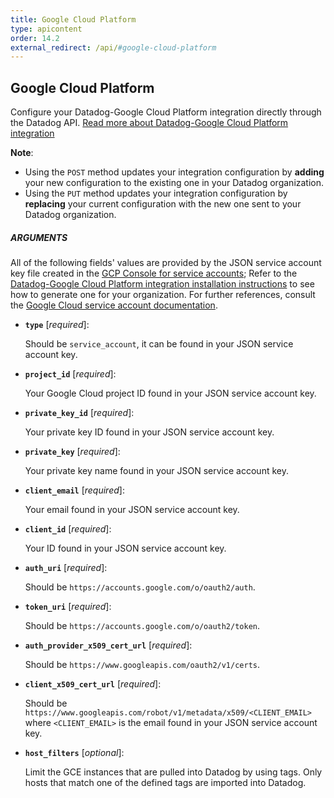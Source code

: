 ```yaml
---
title: Google Cloud Platform
type: apicontent
order: 14.2
external_redirect: /api/#google-cloud-platform
---
```


## Google Cloud Platform

Configure your Datadog-Google Cloud Platform integration directly through the Datadog API. [Read more about Datadog-Google Cloud Platform integration][1]

**Note**: 

* Using the `POST` method updates your integration configuration by **adding** your new configuration to the existing one in your Datadog organization. 
* Using the `PUT` method updates your integration configuration by **replacing** your current configuration with the new one sent to your Datadog organization.

##### ARGUMENTS

All of the following fields' values are provided by the JSON service account key file created in the [GCP Console for service accounts][2]; Refer to the [Datadog-Google Cloud Platform integration installation instructions][3] to see how to generate one for your organization. 
For further references, consult the [Google Cloud service account documentation][4].

* **`type`** [*required*]:  

    Should be `service_account`, it can be found in your JSON service account key.

* **`project_id`** [*required*]:  

    Your Google Cloud project ID found in your JSON service account key.

* **`private_key_id`** [*required*]:

    Your private key ID found in your JSON service account key.

* **`private_key`** [*required*]:

    Your private key name found in your JSON service account key.

* **`client_email`** [*required*]:

    Your email found in your JSON service account key.

* **`client_id`** [*required*]:

    Your ID found in your JSON service account key.

* **`auth_uri`** [*required*]:

    Should be `https://accounts.google.com/o/oauth2/auth`.

* **`token_uri`** [*required*]:

    Should be `https://accounts.google.com/o/oauth2/token`.

* **`auth_provider_x509_cert_url`** [*required*]: 

    Should be `https://www.googleapis.com/oauth2/v1/certs`.

* **`client_x509_cert_url`** [*required*]:

    Should be `https://www.googleapis.com/robot/v1/metadata/x509/<CLIENT_EMAIL>` where `<CLIENT_EMAIL>` is the email found in your JSON service account key.

* **`host_filters`** [*optional*]:

    Limit the GCE instances that are pulled into Datadog by using tags. Only hosts that match one of the defined tags are imported into Datadog.

[1]: /integrations/google_cloud_platform
[2]: https://console.cloud.google.com/iam-admin/serviceaccounts
[3]: /integrations/google_cloud_platform/#installation
[4]: https://cloud.google.com/iam/docs/creating-managing-service-account-keys
